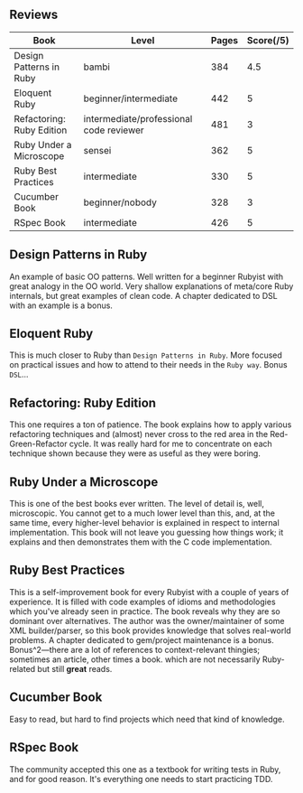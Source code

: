 ## Reviews
|Book |Level|Pages|Score(/5)|
|---|---|---|---|
|Design Patterns in Ruby |bambi|384|4.5|
|Eloquent Ruby|beginner/intermediate|442|5|
|Refactoring: Ruby Edition|intermediate/professional code reviewer|481|3|
|Ruby Under a Microscope|sensei|362|5|
|Ruby Best Practices|intermediate|330|5|
|Cucumber Book|beginner/nobody|328|3|
|RSpec Book|intermediate|426|5|

## Design Patterns in Ruby
An example of basic OO patterns. Well written for a beginner Rubyist with great analogy in the OO world. Very shallow explanations of meta/core Ruby internals, but great examples of clean code. A chapter dedicated to DSL with an example is a bonus.

## Eloquent Ruby
This is much closer to Ruby than `Design Patterns in Ruby`. More focused on practical issues and how to attend to their needs in the `Ruby way`. Bonus `DSL`...

## Refactoring: Ruby Edition
This one requires a ton of patience. The book explains how to apply various refactoring techniques and (almost) never cross to the red area in the Red-Green-Refactor cycle. It was really hard for me to concentrate on each technique shown because they were as useful as they were boring.

## Ruby Under a Microscope
This is one of the best books ever written. The level of detail is, well, microscopic. You cannot get to a much lower level than this, and, at the same time, every higher-level behavior is explained in respect to internal implementation. This book will not leave you guessing how things work; it explains and then demonstrates them with the C code implementation.

## Ruby Best Practices
This is a self-improvement book for every Rubyist with a couple of years of experience. It is filled with code examples of idioms and methodologies which you've already seen in practice. The book reveals why they are so dominant over alternatives. The author was the owner/maintainer of some XML builder/parser, so this book provides knowledge that solves real-world problems. A chapter dedicated to gem/project maintenance is a bonus. Bonus^2—there are a lot of references to context-relevant thingies; sometimes an article, other times a book. which are not necessarily Ruby-related but still **great** reads.

## Cucumber Book
Easy to read, but hard to find projects which need that kind of knowledge.

## RSpec Book
The community accepted this one as a textbook for writing tests in Ruby, and for good reason. It's everything one needs to start practicing TDD.
